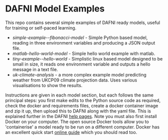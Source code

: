 # DAFNI Model Examples

This repo contains several simple examples of DAFNI ready models, useful for
training or self-paced learning.

 - _simple-example--fibonacci-model_ - Simple Python based model, reading in
   three environment variables and producing a JSON output file.
 - _matlab-hello-world-model_ - Simple hello world example with matlab.
 - _tiny-example--hello-world_ - Simplistic linux based model designed to be
   small in size, it reads one environment variable and outputs a hello message
   in a text file.
 - _uk-climate-analysis_ - a more complex example model predicting weather from
   UKCP09 climate projection data. Uses various visualisations to show the
   results.

Instructions are given in each model section, but each follows the same principal steps: you first make edits to the Python source code as required, check the docker and requirements files, create a docker container image and zip it up, then upload this to DAFNI along with the yaml file. This is explained further in the DAFNI [help pages](https://docs.secure.dafni.rl.ac.uk/docs/how-to/models/how-to-create-a-dafni-ready-model/). Note you must also first install Docker on your computer. The open source Docker tools allow you to 'containerise' a model ready to be run on a different computer. Docker has an excellent quick start [online guide](https://docs.docker.com/get-started/overview/) which you should read too.
